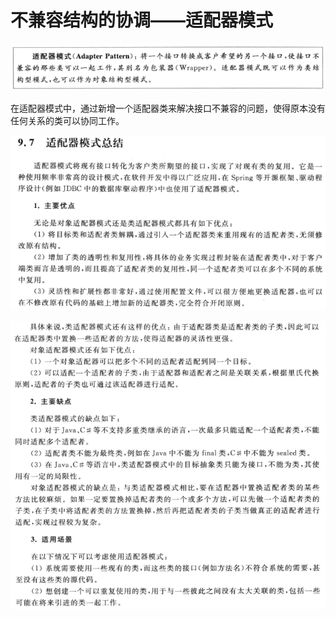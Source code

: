# 不兼容结构的协调——适配器模式
![](imgs/9-1.png)

在适配器模式中，通过新增一个适配器类来解决接口不兼容的问题，使得原本没有任何关系的类可以协同工作。

![](imgs/9-2.png)

![](imgs/9-3.png)